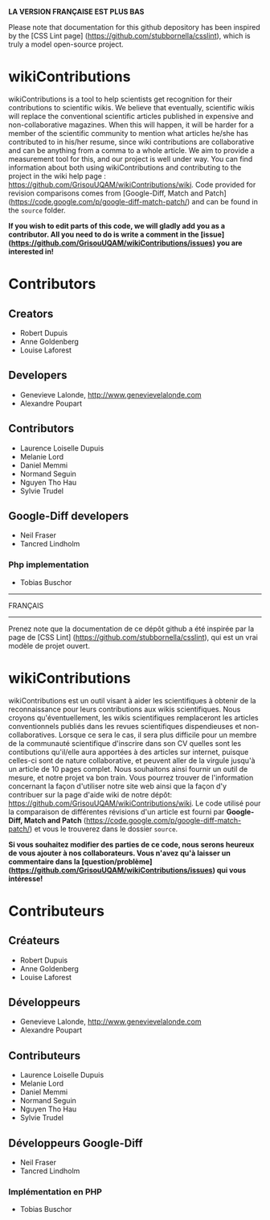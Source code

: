 **LA VERSION FRANÇAISE EST PLUS BAS**

Please note that documentation for this github depository has been inspired by the [CSS Lint page] (https://github.com/stubbornella/csslint), which is truly a model open-source project. 

# wikiContributions

wikiContributions is a tool to help scientists get recognition for their contributions to scientific wikis. We believe that eventually, scientific wikis will replace the conventional scientific articles published in expensive and non-collaborative magazines. When this will happen, it will be harder for a member of the scientific community to mention what articles he/she has contributed to in his/her resume, since wiki contributions are collaborative and can be anything from a comma to a whole article. We aim to provide a measurement tool for this, and our project is well under way. You can find information about both using wikiContributions and contributing to the project in the wiki help page : https://github.com/GrisouUQAM/wikiContributions/wiki. 
Code provided for revision comparisons comes from [Google-Diff, Match and Patch] (https://code.google.com/p/google-diff-match-patch/) and can be found in the `source` folder.

**If you wish to edit parts of this code, we will gladly add you as a contributor. All you need to do is write a comment in the [issue] (https://github.com/GrisouUQAM/wikiContributions/issues) you are interested in!**

# Contributors

## Creators

* Robert Dupuis
* Anne Goldenberg
* Louise Laforest

## Developers

* Genevieve Lalonde, http://www.genevievelalonde.com
* Alexandre Poupart

## Contributors

* Laurence Loiselle Dupuis
* Melanie Lord
* Daniel Memmi
* Normand Seguin
* Nguyen Tho Hau
* Sylvie Trudel

## Google-Diff developers

* Neil Fraser
* Tancred Lindholm

### Php implementation
* Tobias Buschor

_______________________________
FRANÇAIS
_______________________________

Prenez note que la documentation de ce dépôt github a été inspirée par la page de [CSS Lint] (https://github.com/stubbornella/csslint), qui est un vrai modèle de projet ouvert.

# wikiContributions

wikiContributions est un outil visant à aider les scientifiques à obtenir de la reconnaissance pour leurs contributions aux wikis scientifiques. Nous croyons qu'éventuellement, les wikis scientifiques remplaceront les articles conventionnels publiés dans les revues scientifiques dispendieuses et non-collaboratives. Lorsque ce sera le cas, il sera plus difficile pour un membre de la communauté scientifique d'inscrire dans son CV quelles sont les contibutions qu'il/elle aura apportées à des articles sur internet, puisque celles-ci sont de nature collaborative, et peuvent aller de la virgule jusqu'à un article de 10 pages complet. Nous souhaitons ainsi fournir un outil de mesure, et notre projet va bon train. Vous pourrez trouver de l'information concernant la façon d'utiliser notre site web ainsi que la façon d'y contribuer sur la page d'aide wiki de notre dépôt:
https://github.com/GrisouUQAM/wikiContributions/wiki. 
Le code utilisé pour la comparaison de différentes révisions d'un article est fourni par **Google-Diff, Match and Patch** (https://code.google.com/p/google-diff-match-patch/) et vous le trouverez dans le dossier `source`.

**Si vous souhaitez modifier des parties de ce code, nous serons heureux de vous ajouter à nos collaborateurs. Vous n'avez qu'à laisser un commentaire dans la [question/problème] (https://github.com/GrisouUQAM/wikiContributions/issues) qui vous intéresse!**

# Contributeurs

## Créateurs

* Robert Dupuis
* Anne Goldenberg
* Louise Laforest

## Développeurs

* Genevieve Lalonde, http://www.genevievelalonde.com
* Alexandre Poupart

## Contributeurs

* Laurence Loiselle Dupuis
* Melanie Lord
* Daniel Memmi
* Normand Seguin
* Nguyen Tho Hau
* Sylvie Trudel

## Développeurs Google-Diff

* Neil Fraser
* Tancred Lindholm

### Implémentation en PHP
* Tobias Buschor
